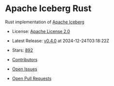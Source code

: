 # Apache Iceberg Rust

Rust implementation of [Apache Iceberg](https://iceberg.apache.org/)


- License: [Apache License 2.0](https://spdx.org/licenses/Apache-2.0.html)
- Latest Release: [v0.4.0](https://github.com/apache/iceberg-rust/releases/tag/v0.4.0) at 2024-12-24T03:18:22Z
- Stars: [892](https://github.com/apache/iceberg-rust//stargazers)


- [Contributors](https://github.com/apache/iceberg-rust//graphs/contributors)
- [Open Issues](https://github.com/apache/iceberg-rust//issues?q=sort%3Aupdated-desc+is%3Aissue+is%3Aopen)
- [Open Pull Requests](https://github.com/apache/iceberg-rust//pulls?q=sort%3Aupdated-desc+is%3Apr+is%3Aopen)
